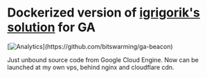 # Dockerized version of  [igrigorik's solution](https://github.com/igrigorik/ga-beacon) for GA 
[![Analytics](https://beacon.bitswarm.tech/UA-89388573-1/github-beacon?)](https://github.com/bitswarming/ga-beacon)

Just unbound source code from Google Cloud Engine. Now can be launched at my own vps, behind nginx and cloudflare cdn. 


